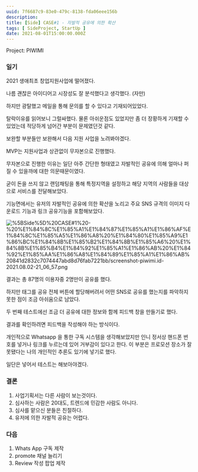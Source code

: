 ```yaml
---
uuid: 7f6687c9-83e0-479c-8138-fda06eee156b
description: 
title: [Side] CASE#1 - 자발적 공유에 의한 확산
tags: [ SideProject, StartUp ]
date: 2021-08-01T15:00:00.000Z
---
```






Project: PIWIMI



### **일기**

2021 생애최초 창업지원사업에 떨어졌다.

나름 괜찮은 아이디어고 시장성도 잘 분석했다고 생각했다. (자만)

하지만 광탈했고 메일을 통해 문의를 할 수 있다고 기재되어있었다.

탈락이유를 읽어보니 그럴싸했다. 물론 아쉬운점도 있었지만 좀 더 장황하게 기재할 수 있었는데 적당하게 넘어간 부분이 문제였던것 같다.

보완할 부분들만 보완해서 다음 지원 사업을 노려봐야겠다.

MVP는 지원사업과 상관없이 무자본으로 진행했다.

무자본으로 진행한 이유는 일단 아주 간단한 형태였고 자발적인 공유에 의해 얼마나 퍼질 수 있을까에 대한 의문때문이였다.

굳이 돈을 쓰지 않고 랜덤채팅을 통해 특정지역을 설정하고 해당 지역의 사람들을 대상으로 서비스를 전달해보았다.

기능면에서는 유저의 자발적인 공유에 의한 확산을 노리고 주요 SNS 규격의 이미지 다운로드 기능과 링크 공유기능을 포함해보았다.

![%5BSide%5D%20CASE#1%20-%20%E1%84%8C%E1%85%A1%E1%84%87%E1%85%A1%E1%86%AF%E1%84%8C%E1%85%A5%E1%86%A8%20%E1%84%80%E1%85%A9%E1%86%BC%E1%84%8B%E1%85%B2%E1%84%8B%E1%85%A6%20%E1%84%8B%E1%85%B4%E1%84%92%E1%85%A1%E1%86%AB%20%E1%84%92%E1%85%AA%E1%86%A8%E1%84%89%E1%85%A1%E1%86%AB%20841d2832c7074447abd8d76fab7221bb/screenshot-piwimi.id-2021.08.02-21_06_57.png](https://vault-r2.dorage.io/7f6687c9-83e0-479c-8138-fda06eee156b/5bside_5d_20case_1_20_20_e1_84_8c_e1_85_a1_e1_84_87_e1_85_a1_e1_86_af_e1_84_8c_e1_85_a5_e1_86_a8_20_e1_84_80_e1_85_a9_e1_86_bc_e1_84_8b_e1_85_b2_e1_84_8b_e1_85_a6_20_e1_84_8b_e1_85_b4_e1_84_92_e1_85_a1_e1_86_ab_20_e1_84_92_e1_85_aa_e1_86_a8_e1_84_89_e1_85_a1_e1_86_ab_20841d2832c7074447abd8d76fab7221bb_screenshot_piwimi_id_2021_08_02_21_06_57_png.png)

결과는 총 87명의 이용자중 2명만이 공유를 했다.

하지만 태그를 공유 전체 버튼에 할당해버려서 어떤 SNS로 공유를 했는지를 파악하지 못한 점이 조금 아쉬움으로 남았다.

두 번째 테스트에선 조금 더 공유에 대한 정보와 함께  피드백 창을 만들기로 했다.

결과를 확인하려면 피드백을 작성해야 하는 방식이다.

개인적으로 Whatsapp 을 통한 구독 시스템을 생각해보았지만 인니 정서상 핸드폰 번호를 넣거나 링크를 누르는데 있어 거부감이 있다고 한다. 이 부분은 프로모션 장소가 잘못됐다는 나의 개인적인 추론도 있기에 넣기로 했다.

일단은 넣어서 테스트는 해보아야겠다.

### **결론**

1. 사업기획서는 다른 사람이 보는것이다.
2. 심사하는 사람은 20대도, 트렌드에 민감한 사람도 아니다.
3. 심사를 맡으신 분들은 친절하다.
4. 유저에 의한 자발적 공유는 어렵다.

### **다음**

1. Whats App 구독 제작
2. promote 채널 늘리기
3. Review 작성 팝업 제작